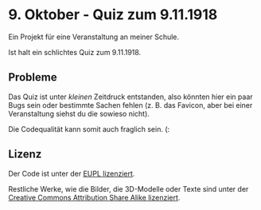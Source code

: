 # 9. Oktober - Quiz zum 9.11.1918
Ein Projekt für eine Veranstaltung an meiner Schule.

Ist halt ein schlichtes Quiz zum 9.11.1918.

## Probleme
Das Quiz ist unter *kleinen* Zeitdruck entstanden, also könnten hier ein paar Bugs sein oder bestimmte Sachen fehlen (z. B. das Favicon, aber bei einer Veranstaltung siehst du die sowieso nicht).

Die Codequalität kann somit auch fraglich sein. (:

## Lizenz
Der Code ist unter der [EUPL lizenziert](https://github.com/kurwjan/9-november-quiz/blob/master/LICENSE-EUPL).

Restliche Werke, wie die Bilder, die 3D-Modelle oder Texte sind unter der [Creative Commons Attribution Share Alike lizenziert](https://github.com/kurwjan/9-november-quiz/blob/master/LICENSE-CC-BY-NC-SA).